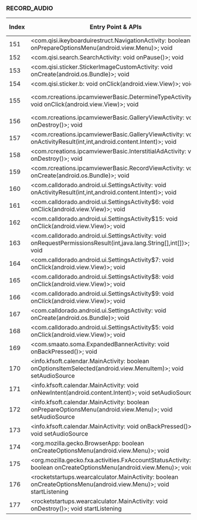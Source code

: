 ### RECORD_AUDIO
| Index | Entry Point & APIs | Screen shot | Resource id | Label |
| ------------- | ------------- | ------------- |-------------|-------------|
| 151 | <com.qisi.ikeyboarduirestruct.NavigationActivity: boolean onPrepareOptionsMenu(android.view.Menu)>; void <init> | ![](F:\COSMOS\output\py\Play_win8\Productivity\com.qisiemoji.inputmethod\com.qisi.ikeyboarduirestruct.NavigationActivity.png) |  | |
| 152 | <com.qisi.search.SearchActivity: void onPause()>; void <init> | ![](F:\COSMOS\output\py\Play_win8\Productivity\com.qisiemoji.inputmethod\com.qisi.search.SearchActivity.png) |  | |
| 153 | <com.qisi.sticker.StickerImageCustomActivity: void onCreate(android.os.Bundle)>; void <init> | ![](F:\COSMOS\output\py\Play_win8\Productivity\com.qisiemoji.inputmethod\com.qisi.sticker.StickerImageCustomActivity.png) |  | F |
| 154 | <com.qisi.sticker.b: void onClick(android.view.View)>; void <init> | ![](F:\COSMOS\output\py\Play_win8\Productivity\com.qisiemoji.inputmethod\com.qisi.sticker.StickerImageCustomActivity.png) |  | F |
| 155 | <com.rcreations.ipcamviewerBasic.DetermineTypeActivity$6: void onClick(android.view.View)>; void <init> | ![](F:\COSMOS\output\py\Play_win8\Productivity\com.rcreations.ipcamviewerBasic\com.rcreations.ipcamviewerBasic.DetermineTypeActivity.png) | {'2131296360': <sensitive_component.SensitiveComponent.SensitiveView object at 0x000001AB4A2F4278>} | F |
| 156 | <com.rcreations.ipcamviewerBasic.GalleryViewActivity: void onDestroy()>; void <init> | ![](F:\COSMOS\output\py\Play_win8\Productivity\com.rcreations.ipcamviewerBasic\com.rcreations.ipcamviewerBasic.GalleryViewActivity.png) |  | T |
| 157 | <com.rcreations.ipcamviewerBasic.GalleryViewActivity: void onActivityResult(int,int,android.content.Intent)>; void <init> | ![](F:\COSMOS\output\py\Play_win8\Productivity\com.rcreations.ipcamviewerBasic\com.rcreations.ipcamviewerBasic.GalleryViewActivity.png) |  | T |
| 158 | <com.rcreations.ipcamviewerBasic.InterstitialAdActivity: void onDestroy()>; void <init> | ![](F:\COSMOS\output\py\Play_win8\Productivity\com.rcreations.ipcamviewerBasic\com.rcreations.ipcamviewerBasic.InterstitialAdActivity.png) |  | |
| 159 | <com.rcreations.ipcamviewerBasic.RecordViewActivity: void onCreate(android.os.Bundle)>; void <init> | ![](F:\COSMOS\output\py\Play_win8\Productivity\com.rcreations.ipcamviewerBasic\com.rcreations.ipcamviewerBasic.RecordViewActivity.png) |  | |
| 160 | <com.calldorado.android.ui.SettingsActivity: void onActivityResult(int,int,android.content.Intent)>; void <init> | ![](F:\COSMOS\output\py\Play_win8\Productivity\hr.titaniumrecorder.android.free\com.calldorado.android.ui.SettingsActivity.png) |  | T |
| 161 | <com.calldorado.android.ui.SettingsActivity$6: void onClick(android.view.View)>; void <init> | ![](F:\COSMOS\output\py\Play_win8\Productivity\hr.titaniumrecorder.android.free\com.calldorado.android.ui.SettingsActivity.png) |  | T |
| 162 | <com.calldorado.android.ui.SettingsActivity$15: void onClick(android.view.View)>; void <init> | ![](F:\COSMOS\output\py\Play_win8\Productivity\hr.titaniumrecorder.android.free\com.calldorado.android.ui.SettingsActivity.png) |  | T |
| 163 | <com.calldorado.android.ui.SettingsActivity: void onRequestPermissionsResult(int,java.lang.String[],int[])>; void <init> | ![](F:\COSMOS\output\py\Play_win8\Productivity\hr.titaniumrecorder.android.free\com.calldorado.android.ui.SettingsActivity.png) |  | T |
| 164 | <com.calldorado.android.ui.SettingsActivity$7: void onClick(android.view.View)>; void <init> | ![](F:\COSMOS\output\py\Play_win8\Productivity\hr.titaniumrecorder.android.free\com.calldorado.android.ui.SettingsActivity.png) |  | T |
| 165 | <com.calldorado.android.ui.SettingsActivity$8: void onClick(android.view.View)>; void <init> | ![](F:\COSMOS\output\py\Play_win8\Productivity\hr.titaniumrecorder.android.free\com.calldorado.android.ui.SettingsActivity.png) |  | T |
| 166 | <com.calldorado.android.ui.SettingsActivity$9: void onClick(android.view.View)>; void <init> | ![](F:\COSMOS\output\py\Play_win8\Productivity\hr.titaniumrecorder.android.free\com.calldorado.android.ui.SettingsActivity.png) |  | T |
| 167 | <com.calldorado.android.ui.SettingsActivity: void onCreate(android.os.Bundle)>; void <init> | ![](F:\COSMOS\output\py\Play_win8\Productivity\hr.titaniumrecorder.android.free\com.calldorado.android.ui.SettingsActivity.png) |  | T |
| 168 | <com.calldorado.android.ui.SettingsActivity$5: void onClick(android.view.View)>; void <init> | ![](F:\COSMOS\output\py\Play_win8\Productivity\hr.titaniumrecorder.android.free\com.calldorado.android.ui.SettingsActivity.png) |  | T |
| 169 | <com.smaato.soma.ExpandedBannerActivity: void onBackPressed()>; void <init> | ![](F:\COSMOS\output\py\Play_win8\Productivity\hr.titaniumrecorder.android.free\com.smaato.soma.ExpandedBannerActivity.png) |  | T |
| 170 | <info.kfsoft.calendar.MainActivity: boolean onOptionsItemSelected(android.view.MenuItem)>; void setAudioSource | ![](F:\COSMOS\output\py\Play_win8\Productivity\info.kfsoft.calendar\info.kfsoft.calendar.MainActivity.png) |  | F |
| 171 | <info.kfsoft.calendar.MainActivity: void onNewIntent(android.content.Intent)>; void setAudioSource | ![](F:\COSMOS\output\py\Play_win8\Productivity\info.kfsoft.calendar\info.kfsoft.calendar.MainActivity.png) |  | F |
| 172 | <info.kfsoft.calendar.MainActivity: boolean onPrepareOptionsMenu(android.view.Menu)>; void setAudioSource | ![](F:\COSMOS\output\py\Play_win8\Productivity\info.kfsoft.calendar\info.kfsoft.calendar.MainActivity.png) |  | F |
| 173 | <info.kfsoft.calendar.MainActivity: void onBackPressed()>; void setAudioSource | ![](F:\COSMOS\output\py\Play_win8\Productivity\info.kfsoft.calendar\info.kfsoft.calendar.MainActivity.png) |  | F |
| 174 | <org.mozilla.gecko.BrowserApp: boolean onCreateOptionsMenu(android.view.Menu)>; void <init> | ![](F:\COSMOS\output\py\Play_win8\Productivity\mobi.browser.flashfox\org.mozilla.gecko.BrowserApp.png) |  | F |
| 175 | <org.mozilla.gecko.fxa.activities.FxAccountStatusActivity: boolean onCreateOptionsMenu(android.view.Menu)>; void <init> | ![](F:\COSMOS\output\py\Play_win8\Productivity\mobi.browser.flashfox\org.mozilla.gecko.fxa.activities.FxAccountStatusActivity.png) |  | F |
| 176 | <rocketstartups.wearcalculator.MainActivity: boolean onCreateOptionsMenu(android.view.Menu)>; void startListening | ![](F:\COSMOS\output\py\Play_win8\Productivity\rocketstartups.wearcalculator\rocketstartups.wearcalculator.MainActivity.png) |  | F |
| 177 | <rocketstartups.wearcalculator.MainActivity: void onDestroy()>; void startListening | ![](F:\COSMOS\output\py\Play_win8\Productivity\rocketstartups.wearcalculator\rocketstartups.wearcalculator.MainActivity.png) |  | F |
